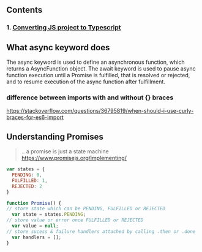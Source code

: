 ## Contents
### 1. [Converting JS project to Typescript](https://#)




## What async keyword does
The async keyword is used to define an asynchronous function, which returns a AsyncFunction object. The await keyword is used to pause async function execution until a Promise is fulfilled, that is resolved or rejected, and to resume execution of the async function after fulfillment.


### difference between imports with and without {} braces
  
https://stackoverflow.com/questions/36795819/when-should-i-use-curly-braces-for-es6-import  


## Understanding Promises 

> .. a promise is just a state machine  
> https://www.promisejs.org/implementing/

```js
var states = {
  PENDING: 0,
  FULFILLED: 1,
  REJECTED: 2
}

function Promise() {
// store state which can be PENDING, FULFILLED or REJECTED
  var state = states.PENDING;
// store value or error once FULFILLED or REJECTED  
  var value = null;
// store sucess & failure handlers attached by calling .then or .done
  var handlers = [];  
}
```
